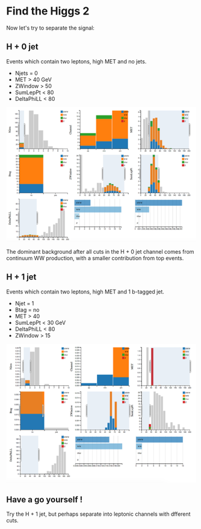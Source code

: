 # Find the Higgs 2

Now let's try to separate the signal:

## H + 0 jet
Events which contain two leptons, high MET and no jets. 

* Njets = 0
* MET > 40 GeV
* ZWindow > 50
* SumLepPt < 80
* DeltaPhiLL < 80

![](pictures/HWW0jets.png)

The dominant background after all cuts in the
H + 0 jet channel comes from continuum WW
production, with a smaller contribution from top events.


## H + 1 jet

Events which contain two leptons, high MET and 1 b-tagged jet.

* Njet = 1
* Btag = no
* MET > 40
* SumLepPt < 30 GeV
* DeltaPhiLL < 80
* ZWindow > 15

![](pictures/HWW1jet.png)


## Have a go yourself !

Try the H + 1 jet, but perhaps separate into leptonic channels with dfferent cuts.

